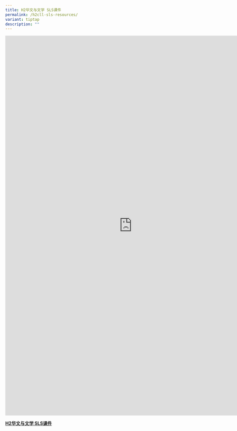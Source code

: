 ```yaml
---
title: H2华文与文学 SLS课件
permalink: /h2cll-sls-resources/
variant: tiptap
description: ""
---
```

<div class="iframe-wrapper">
<iframe height="1200" width="800" allowfullscreen="true" frameborder="0" src="https://docs.google.com/spreadsheets/d/e/2PACX-1vRG3TuThFJvy83dIXwFOkFa25Cc_1vqo3NG4P4xJUZYVZDi0ytTB96QVuMKWQijyS2FYXuL0lkXOKPe/pubhtml?gid=0&amp;range=A1:56&amp; amp;single=false&amp;widget=false&amp;headers=false&amp;chrome=false&amp;"></iframe>
</div>
<p><strong><a href="https://docs.google.com/spreadsheets/d/e/2PACX-1vRG3TuThFJvy83dIXwFOkFa25Cc_1vqo3NG4P4xJUZYVZDi0ytTB96QVuMKWQijyS2FYXuL0lkXOKPe/pub?output=pdf" rel="noopener nofollow" target="_blank">H2华文与文学 SLS课件</a></strong>
</p>